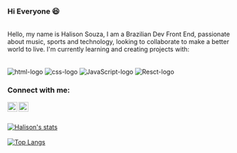 ### Hi Everyone  :satisfied:
<br>
Hello, my name is Halison Souza, I am a Brazilian Dev Front End, passionate about music, sports and technology, looking to collaborate to make a better world to live. I'm currently learning and creating projects with:

<br>
<br>
<br>

<img src="https://img.shields.io/badge/HTML5-E34F26?style=for-the-badge&logo=html5&logoColor=white" alt="html-logo">
<img src="https://img.shields.io/badge/CSS3-1572B6?style=for-the-badge&logo=css3&logoColor=white" alt="css-logo">
<img src="https://img.shields.io/badge/JavaScript-323330?style=for-the-badge&logo=javascript&logoColor=F7DF1E" alt="JavaScript-logo">
<img src="https://img.shields.io/badge/React-20232A?style=for-the-badge&logo=react&logoColor=61DAFB" alt="Resct-logo">

<br>

### Connect with me:
<a href="https://www.instagram.com/halison_souza/"><img src="https://cdn.jsdelivr.net/npm/simple-icons@3.13.0/icons/instagram.svg" alt="Instagram-logo" width="22px" align="left" target="_blank"/> <a/>
<a href="https://www.linkedin.com/in/halison-souza-pereira-52bb20171/"><img src="https://cdn.jsdelivr.net/npm/simple-icons@3.13.0/icons/linkedin.svg" alt="Linkedin-logo" width="22px" align="left" target="_blank"/> <a/>
  <br>
  <br>
  
  [![Halison's stats](https://github-readme-stats.vercel.app/api?username=Halison94)](https://github.com/anuraghazra/github-readme-stats)
  <br>
  <br>
  [![Top Langs](https://github-readme-stats.vercel.app/api/top-langs/?username=Halison94)](https://github.com/anuraghazra/github-readme-stats)
